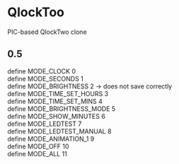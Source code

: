 QlockToo
========

PIC-based QlockTwo clone


0.5
---
define MODE_CLOCK              0  
define MODE_SECONDS            1  
define MODE_BRIGHTNESS         2 -> does not save correctly  
define MODE_TIME_SET_HOURS     3  
define MODE_TIME_SET_MINS      4  
define MODE_BRIGHTNESS_MODE    5  
define MODE_SHOW_MINUTES       6  
define MODE_LEDTEST            7  
define MODE_LEDTEST_MANUAL     8  
define MODE_ANIMATION_1        9  
define MODE_OFF                10  
define MODE_ALL                11  

